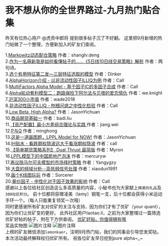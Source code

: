 # 我不想从你的全世界路过-九月热门贴合集

昨天有位热心用户 @虎贲中郎将 提到很多帖子沉了不好翻。
这里把9月新增的热门帖做了一个整理，方便新加入的矿友们查阅。

1.[Markowitz动态配仓策略](https://uqer.datayes.com/community/share/57c63f57228e5b6d287c75f1)
作者：shanglv.deng<br />
2.[作为一名萌新我是如何看懂帖子的……《5日线10日线交易策略》解析](https://uqer.datayes.com/community/share/57e27d04228e5b049cfb9692)
作者：两句诗。<br />
3.[选个有用特征第二发—三层特征选取的模型](https://uqer.datayes.com/community/share/57e3c626228e5b47ea0d8547)
作者：Dinker<br />
4.[AlphaHorizon介绍 - 以非流动性因子ILLIQ为例](https://uqer.datayes.com/community/share/57dfe5e4228e5b049afb9e57)
作者：Call<br />
5.[MultiFactors Alpha Model - 基于因子IC的多因子合成](https://uqer.datayes.com/community/share/57eca10d228e5b3663fac5a0)
作者：Call<br />
6.[Alpha轮动套利模型二：跑路保险下阿尔法与贝塔的爱恋情仇](https://uqer.datayes.com/community/share/57c92cd2228e5b5b811171c3)
作者：we.knight<br />
7.[沪深300小市值](https://uqer.datayes.com/community/share/57d7ac22228e5b049bfb98e4)
作者：wade2018<br />
8.[非流动性因子ILLIQ - 刨根问底之中性化检验](https://uqer.datayes.com/community/share/57c6730b228e5b6d227c7314)
作者：Call<br />
9.[Low Beta, High Alpha?](https://uqer.datayes.com/community/share/57d1020b228e5b049afb87a0)
作者：JasonYichuan<br />
10.[商品期货基础一](https://uqer.datayes.com/community/share/57c919da228e5b5b811171b1)
作者：badi.liu<br />
11.[【资产配置】最小方差组合理论与实践 ](https://uqer.datayes.com/community/share/57e0e21f228e5b049cfb93f0)
作者：jiang.wei<br />
12.[P与Q](https://uqer.datayes.com/community/share/57c67fbf228e5b6d297c7792)
作者：minghong<br />
13.[这是一道画图题，LPPL Model for NOW!](https://uqer.datayes.com/community/share/57d0f0f6228e5b0497fb86b8)
作者：JasonYichuan<br />
14.[IH贴水 - 看跌期权隐波远大于看涨期权隐波](https://uqer.datayes.com/community/share/57d10291228e5b049afb87a6)
作者：call<br />
15.[【简单期货策略系列】 Dual Thrust 最简版](https://uqer.datayes.com/community/share/57cff947228e5b049cfb8572)
作者：Myron<br />
16.[LPPL模型下的中国房地产泡沫](https://uqer.datayes.com/community/share/57de2528228e5b049afb9aaf)
作者：mercuryw<br />
17.[再议隐马尔可夫模型的市场择时策略](https://uqer.datayes.com/community/share/57caeb97228e5b5b891174e0)
作者：Yangygzy<br />
18.[大盘的频域分析--高低频信号处理](https://uqer.datayes.com/community/share/57e8aaa6228e5b47ec0d8ee1)
作者：xiaodun1991<br />
19.[画个K线图玩玩](https://uqer.datayes.com/community/share/57cac259228e5b5b831173c2)
作者：Sorcerer<br />
20.[量价因子 - 中性化对于因子效果的影响](https://uqer.datayes.com/community/share/57cff9b8228e5b0497fb8586)
作者：Call
<br />
感谢以上各位给社区创造这么多高质量的内容，小秘书也为大家献上```精美的礼品```及```300社区积分```。
前十位都将获赠凌美（lamy）钢笔一支，后十位都会获得小米运动手环一个。（每人只能重复领奖一次哦）<br />
同时更感谢所有矿友对优矿的关注与支持，因为你们才有了优矿（your quant），因为你们让优矿变的更好。
此外社区用户taotao.li，之前为大家整理过一篇筛选优矿好帖的帖子，附在下方供查阅。
[优矿好贴，你值得拥有哦](https://uqer.datayes.com/community/share/57cfe538228e5b049bfb856c)
<br />
奖品实物图
![图片注释](http://storage-uqer.datayes.com/564aee87f9f06c4446b4829b/e3e742de-8f73-11e6-9b7a-f8bc124ed898)
![图片注释](http://storage-uqer.datayes.com/564aee87f9f06c4446b4829b/a6299e08-8f76-11e6-aa82-f8bc124ed898)
<br />
上榜的矿友微信添加```lemonkaer```，注明9月热门帖，我们的同事会引导您发奖哒。
<br />
本次活动最终解释权归优矿所有。
祝各位矿友早日挖到pure alpha~_~
